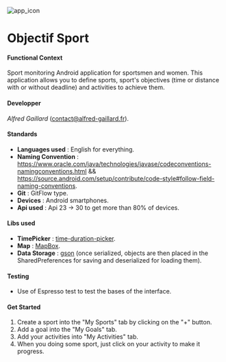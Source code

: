 ![app_icon](https://forge.iut-larochelle.fr/uploads/-/system/project/avatar/1955/ic_launcher.png?width=64)
# Objectif Sport

#### **Functional Context**
Sport monitoring Android application for sportsmen and women. 
This application allows you to define sports, sport's objectives (time or distance with or without deadline) and activities to achieve them.

#### **Developper**  
_Alfred Gaillard_ (contact@alfred-gaillard.fr).

#### **Standards** 
- **Languages used** : English for everything.
- **Naming Convention** : https://www.oracle.com/java/technologies/javase/codeconventions-namingconventions.html && https://source.android.com/setup/contribute/code-style#follow-field-naming-conventions.
- **Git** : GitFlow type.
- **Devices** : Android smartphones.
- **Api used** : Api 23 -> 30 to get more than 80% of devices.

#### **Libs used**
- **TimePicker** : [time-duration-picker](https://github.com/svenwiegand/time-duration-picker).
- **Map** : [MapBox](https://docs.mapbox.com/android/maps/guides).
- **Data Storage** : [gson](https://github.com/google/gson) (once serialized, objects are then placed in the SharedPreferences for saving and deserialized for loading them). 

#### **Testing**
- Use of Espresso test to test the bases of the interface. 

#### **Get Started**
1. Create a sport into the "My Sports" tab by clicking on the "+" button.
2. Add a goal into the "My Goals" tab. 
3. Add your activities into "My Activities" tab.
4. When you doing some sport, just click on your activity to make it progress.